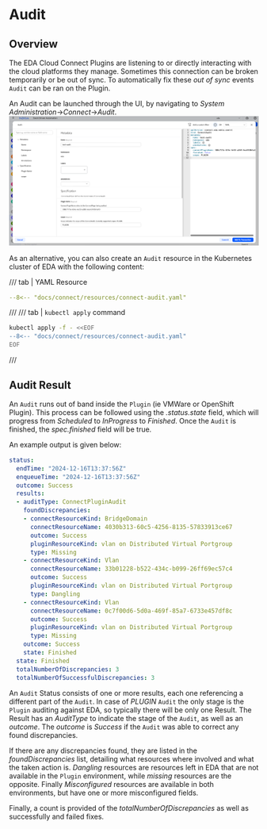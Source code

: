# Audit

## Overview

The EDA Cloud Connect Plugins are listening to or directly interacting with the cloud platforms they manage. Sometimes this connection can be broken temporarily or be out of sync. To automatically fix these _out of sync_ events `Audit` can be ran on the Plugin.

An Audit can be launched through the UI, by navigating to _System Administration_->_Connect_->_Audit_.
![Create Audit](resources/audit-create.png)

As an alternative, you can also create an `Audit` resource in the Kubernetes cluster of EDA with the following content:

/// tab | YAML Resource
```yaml
--8<-- "docs/connect/resources/connect-audit.yaml"
```
///
/// tab | `kubectl apply` command
```bash
kubectl apply -f - <<EOF
--8<-- "docs/connect/resources/connect-audit.yaml"
EOF
```
///

## Audit Result

An `Audit` runs out of band inside the `Plugin` (ie VMWare or OpenShift Plugin). This process can be followed using the _.status.state_ field, which will progress from _Scheduled_ to _InProgress_ to _Finished_.
Once the `Audit` is finished, the _spec.finished_ field will be true.

An example output is given below:
```yaml
status:
  endTime: "2024-12-16T13:37:56Z"
  enqueueTime: "2024-12-16T13:37:56Z"
  outcome: Success
  results:
  - auditType: ConnectPluginAudit
    foundDiscrepancies:
    - connectResourceKind: BridgeDomain
      connectResourceName: 4030b313-60c5-4256-8135-57833913ce67
      outcome: Success
      pluginResourceKind: vlan on Distributed Virtual Portgroup
      type: Missing
    - connectResourceKind: Vlan
      connectResourceName: 33b01228-b522-434c-b099-26ff69ec57c4
      outcome: Success
      pluginResourceKind: vlan on Distributed Virtual Portgroup
      type: Dangling
    - connectResourceKind: Vlan
      connectResourceName: 0c7f00d6-5d0a-469f-85a7-6733e457df8c
      outcome: Success
      pluginResourceKind: vlan on Distributed Virtual Portgroup
      type: Missing
    outcome: Success
    state: Finished
  state: Finished
  totalNumberOfDiscrepancies: 3
  totalNumberOfSuccessfulDiscrepancies: 3
```

An `Audit` Status consists of one or more results, each one referencing a different part of the `Audit`. In case of _PLUGIN_ `Audit` the only stage is the `Plugin` auditing against EDA, so typically there will be only one Result.
The Result has an _AuditType_ to indicate the stage of the `Audit`, as well as an _outcome_. The _outcome_ is _Success_ if the `Audit` was able to correct any found discrepancies.

If there are any discrepancies found, they are listed in the _foundDiscrepancies_ list, detailing what resources where involved and what the taken action is. _Dangling_ resources are resources left in EDA that are not available in the `Plugin` environment, while _missing_ resources are the opposite. Finally _Misconfigured_ resources are available in both environments, but have one or more misconfigured fields.

Finally, a count is provided of the _totalNumberOfDiscrepancies_ as well as successfully and failed fixes.

